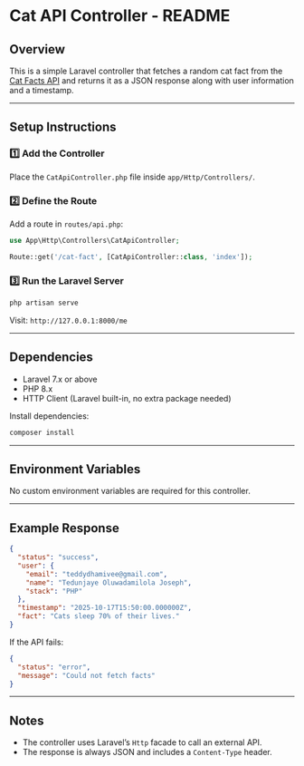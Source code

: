 # Cat API Controller - README

## Overview

This is a simple Laravel controller that fetches a random cat fact from the [Cat Facts API](https://catfact.ninja/fact) and returns it as a JSON response along with user information and a timestamp.


---

## Setup Instructions

### 1️⃣ Add the Controller

Place the `CatApiController.php` file inside `app/Http/Controllers/`.

### 2️⃣ Define the Route

Add a route in `routes/api.php`:

```php
use App\Http\Controllers\CatApiController;

Route::get('/cat-fact', [CatApiController::class, 'index']);
```

### 3️⃣ Run the Laravel Server

```bash
php artisan serve
```

Visit: `http://127.0.0.1:8000/me`

---

## Dependencies

* Laravel 7.x or above
* PHP 8.x
* HTTP Client (Laravel built-in, no extra package needed)

Install dependencies:

```bash
composer install
```

---

## Environment Variables

No custom environment variables are required for this controller.

---

## Example Response

```json
{
  "status": "success",
  "user": {
    "email": "teddydhamivee@gmail.com",
    "name": "Tedunjaye Oluwadamilola Joseph",
    "stack": "PHP"
  },
  "timestamp": "2025-10-17T15:50:00.000000Z",
  "fact": "Cats sleep 70% of their lives."
}
```

If the API fails:

```json
{
  "status": "error",
  "message": "Could not fetch facts"
}
```

---

## Notes

* The controller uses Laravel’s `Http` facade to call an external API.
* The response is always JSON and includes a `Content-Type` header.

